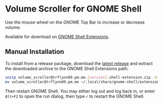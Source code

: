 # Volume Scroller for GNOME Shell

Use the mouse wheel on the GNOME Top Bar to increase or decrease volume.

Available for download on [GNOME Shell Extensions](https://extensions.gnome.org/extension/4109/volume-scroller/).

## Manual Installation

To install from a release package, download the [latest release](https://github.com/trflynn89/gnome-shell-volume-scroller/releases)
and extract the downloaded archive to the GNOME Shell Extensions path:

```bash
unzip volume_scroller@trflynn89.pm.me.[version].shell-extension.zip -d volume_scroller@trflynn89.pm.me
mv volume_scroller@trflynn89.pm.me ~/.local/share/gnome-shell/extensions
```

Then restart GNOME Shell. You may either log out and log back in, or enter `Alt+F2` to open the run
dialog, then type `r` to restart the GNOME Shell.
